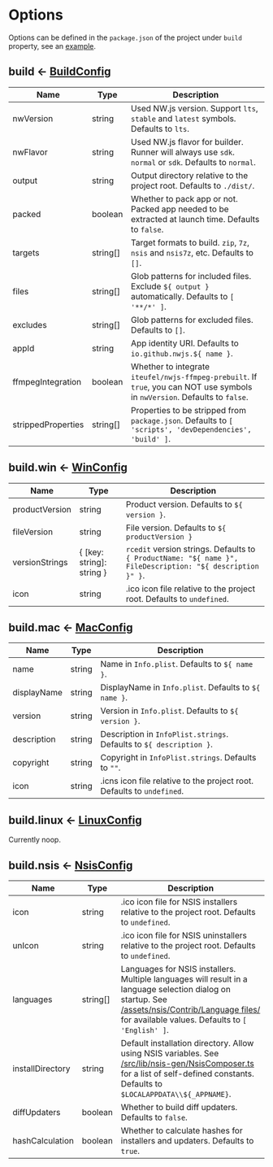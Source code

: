 
# Options

Options can be defined in the `package.json` of the project under `build` property, see an [example](../assets/project/package.json).

## build <- [BuildConfig](../src/lib/config/BuildConfig.ts)

Name | Type | Description
--- | --- | ---
nwVersion | string | Used NW.js version. Support `lts`, `stable` and `latest` symbols. Defaults to `lts`.
nwFlavor | string | Used NW.js flavor for builder. Runner will always use `sdk`. `normal` or `sdk`. Defaults to `normal`.
output | string | Output directory relative to the project root. Defaults to `./dist/`.
packed | boolean | Whether to pack app or not. Packed app needed to be extracted at launch time. Defaults to `false`.
targets | string[] | Target formats to build. `zip`, `7z`, `nsis` and `nsis7z`, etc. Defaults to `[]`.
files | string[] | Glob patterns for included files. Exclude `${ output }` automatically. Defaults to `[ '**/*' ]`.
excludes | string[] | Glob patterns for excluded files. Defaults to `[]`.
appId | string | App identity URI. Defaults to `io.github.nwjs.${ name }`.
ffmpegIntegration | boolean | Whether to integrate `iteufel/nwjs-ffmpeg-prebuilt`. If `true`, you can NOT use symbols in `nwVersion`. Defaults to `false`.
strippedProperties | string[] | Properties to be stripped from `package.json`. Defaults to `[ 'scripts', 'devDependencies', 'build' ]`.

## build.win <- [WinConfig](../src/lib/config/WinConfig.ts)

Name | Type | Description
--- | --- | ---
productVersion | string | Product version. Defaults to `${ version }`.
fileVersion | string | File version. Defaults to `${ productVersion }`
versionStrings | { [key: string]: string } | `rcedit` version strings. Defaults to `{ ProductName: "${ name }", FileDescription: "${ description }" }`.
icon | string | .ico icon file relative to the project root. Defaults to `undefined`.

## build.mac <- [MacConfig](../src/lib/config/MacConfig.ts)

Name | Type | Description
--- | --- | ---
name | string | Name in `Info.plist`. Defaults to `${ name }`.
displayName | string | DisplayName in `Info.plist`. Defaults to `${ name }`.
version | string | Version in `Info.plist`. Defaults to `${ version }`.
description | string | Description in `InfoPlist.strings`. Defaults to `${ description }`.
copyright | string | Copyright in `InfoPlist.strings`. Defaults to `""`.
icon | string | .icns icon file relative to the project root. Defaults to `undefined`.

## build.linux <- [LinuxConfig](../src/lib/config/LinuxConfig.ts)

Currently noop.

## build.nsis <- [NsisConfig](../src/lib/config/NsisConfig.ts)

Name | Type | Description
--- | --- | ---
icon | string | .ico icon file for NSIS installers relative to the project root. Defaults to `undefined`.
unIcon | string | .ico icon file for NSIS uninstallers relative to the project root. Defaults to `undefined`.
languages | string[] | Languages for NSIS installers. Multiple languages will result in a language selection dialog on startup. See [/assets/nsis/Contrib/Language files/](../assets/nsis/Contrib/Language%20files/) for available values. Defaults to `[ 'English' ]`.
installDirectory | string | Default installation directory. Allow using NSIS variables. See [/src/lib/nsis-gen/NsisComposer.ts](../src/lib/nsis-gen/NsisComposer.ts) for a list of self-defined constants. Defaults to `$LOCALAPPDATA\\${_APPNAME}`.
diffUpdaters | boolean | Whether to build diff updaters. Defaults to `false`.
hashCalculation | boolean | Whether to calculate hashes for installers and updaters. Defaults to `true`.
